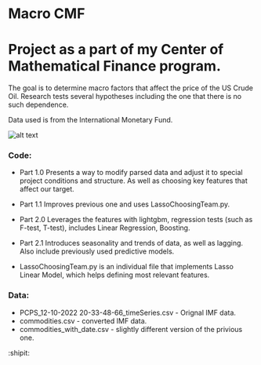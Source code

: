 # Macro CMF

# Project as a part of my Center of Mathematical Finance program.

The goal is to determine macro factors that affect the price of the US Crude Oil. 
Research tests several hypotheses including the one that there is no such dependence.  

Data used is from the International Monetary Fund.


![alt text](https://acyhk.com/images/products/products-commodities-banner-image.jpg)



### Code:
- Part 1.0 Presents a way to modify parsed data and adjust it to special project conditions and structure. As well as choosing key features that affect our target.

- Part 1.1 Improves previous one and uses LassoChoosingTeam.py.

- Part 2.0 Leverages the features with lightgbm, regression tests (such as F-test, T-test), includes Linear Regression, Boosting.

- Part 2.1 Introduces seasonality and trends of data, as well as lagging. Also include previously used predictive models.

- LassoChoosingTeam.py is an individual file that implements Lasso Linear Model, which helps defining most relevant features.


### Data:
- PCPS_12-10-2022 20-33-48-66_timeSeries.csv - Orignal IMF data.
- commodities.csv - converted IMF data.
- commodities_with_date.csv - slightly different version of the privious one.


:shipit:

